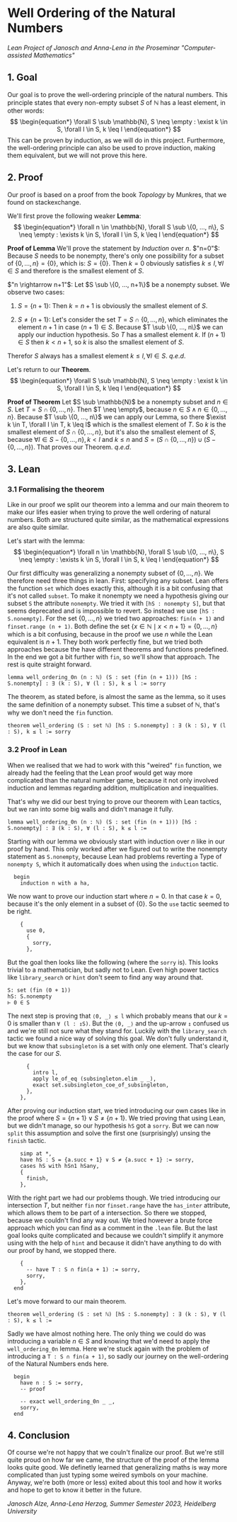 # Well Ordering of the Natural Numbers
*Lean Project of Janosch and Anna-Lena in the Proseminar "Computer-assisted Mathematics"*

## 1. Goal
Our goal is to prove the well-ordering principle of the natural numbers. This principle states that every non-empty subset $S$ of $\mathbb{N}$ has a least element, in other words:
$$
\begin{equation*}
    \forall S \sub \mathbb{N}, S \neq \empty : \exist k \in S, \forall l \in S, k \leq l
\end{equation*}
$$
This can be proven by induction, as we will do in this project. Furthermore, the well-ordering principle can also be used to prove induction, making them equivalent, but we will not prove this here.

## 2. Proof
Our proof is based on a proof from the book *Topology* by Munkres, that we found on stackexchange.

We'll first prove the following weaker **Lemma**:
$$
\begin{equation*}
    \forall n \in \mathbb{N}, \forall S \sub \{0, ..., n\}, S \neq \empty : \exists k \in S, \forall l \in S, k \leq l
\end{equation*}
$$

**Proof of Lemma**
We'll prove the statement by *Induction* over $n$.
$"n=0"$:
Because $S$ needs to be nonempty, there's only one possibility for a subset of $\{0, ..., n\} = \{0\}$, which is: $S = \{0\}$. Then $k=0$ obviously satisfies $k \leq l, \forall l \in S$ and therefore is the smallest element of $S$.

$"n \rightarrow n+1"$:
Let $S \sub \{0, ..., n+1\}$ be a nonempty subset.
We observe two cases:
1. $S = \{n+1\}$:
    Then $k=n+1$ is obviously the smallest element of $S$.

2. $S \neq \{n+1\}$:
    Let's consider the set $T = S \cap \{0, ..., n\}$, which eliminates the element $n+1$ in case $(n+1) \in S$.
    Because $T \sub \{0, ..., n\}$ we can apply our induction hypothesis. So $T$ has a smallest element $k$.
    If $(n+1) \in S$ then $k < n+1$, so $k$ is also the smallest element of $S$.

Therefor $S$ always has a smallest element $k \leq l, \forall l \in S$.
$q.e.d.$

Let's return to our **Theorem**.
$$
\begin{equation*}
    \forall S \sub \mathbb{N}, S \neq \empty : \exist k \in S, \forall l \in S, k \leq l
\end{equation*}
$$

**Proof of Theorem**
Let $S \sub \mathbb{N}$ be a nonempty subset and $n \in S$. Let $T = S \cap \{0, ..., n\}$.
Then $T \neq \empty$, because $n \in S \land n \in \{0, ..., n\}$.
Because $T \sub \{0, ..., n\}$ we can apply our Lemma, so there $\exist k \in T, \forall l \in T, k \leq l$ which is the smallest element of $T$.
So $k$ is the smallest element of $S \cap \{0, ..., n\}$, but it's also the smallest element of $S$, because $\forall l \in S - \{0, ..., n\}, k < l$ and $k \leq n$ and $S = (S \cap \{0, ..., n\}) \cup (S - \{0, ..., n\})$.
That proves our Theorem. $q.e.d.$


## 3. Lean
### 3.1 Formalising the theorem
Like in our proof we split our theorem into a lemma and our main theorem to make our lifes easier when trying to prove the well ordering of natural numbers. Both are structured quite similar, as the mathematical expressions are also quite similar.

Let's start with the lemma:
$$
\begin{equation*}
    \forall n \in \mathbb{N}, \forall S \sub \{0, ..., n\}, S \neq \empty : \exists k \in S, \forall l \in S, k \leq l
\end{equation*}
$$

Our first difficulty was generalizing a nonempty subset of $\{0, ..., n\}$. We therefore need three things in lean. First: specifying any subset. Lean offers the function ```set``` which does exactly this, although it is a bit confusing that it's not called ```subset```. To make it nonempty we need a hypothesis giving our subset ```S``` the attribute ```nonempty```. We tried it with ```[hS : nonempty S]```, but that seems deprecated and is impossible to revert. So instead we use ```[hS : S.nonempty]```. 
For the set $\{0, ..., n\}$ we tried two approaches: ```fin(n + 1)``` and ```finset.range (n + 1)```. Both define the set $\{x \in \mathbb{N} \mid x < n + 1\} = \{0, ..., n\}$ which is a bit confusing, because in the proof we use $n$ while the Lean equivalent is $n + 1$. They both work perfectly fine, but we tried both approaches because the have different theorems and functions predefined. In the end we got a bit further with ```fin```, so we'll show that approach.
The rest is quite straight forward.

```
lemma well_ordering_0n (n : ℕ) (S : set (fin (n + 1))) [hS : S.nonempty] : ∃ (k : S), ∀ (l : S), k ≤ l := sorry
```

The theorem, as stated before, is almost the same as the lemma, so it uses the same definition of a nonempty subset. This time a subset of $\mathbb{N}$, that's why we don't need the ```fin``` function.
```
theorem well_ordering (S : set ℕ) [hS : S.nonempty] : ∃ (k : S), ∀ (l : S), k ≤ l := sorry
```


### 3.2 Proof in Lean
When we realised that we had to work with this "weired" ```fin``` function, we already had the feeling that the Lean proof would get way more complicated than the natural number game, because it not only involved induction and lemmas regarding addition, multiplication and inequalities.

That's why we did our best trying to prove our theorem with Lean tactics, but we ran into some big walls and didn't manage it fully.
```
lemma well_ordering_0n (n : ℕ) (S : set (fin (n + 1))) [hS : S.nonempty] : ∃ (k : S), ∀ (l : S), k ≤ l :=
```

Starting with our lemma we obviously start with induction over $n$ like in our proof by hand. This only worked after we figured out to write the nonempty statement as ```S.nonempty```, because Lean had problems reverting a Type of ```nonempty S```, which it automatically does when using the ```induction``` tactic.
```
  begin
    induction n with a ha,
```

We now want to prove our induction start where $n = 0$. In that case $k = 0$, because it's the only element in a subset of $\{0\}$. So the ```use``` tactic seemed to be right.
```
    {
      use 0,
      {
        sorry,
      },
```

But the goal then looks like the following (where the ```sorry``` is). This looks trivial to a mathematician, but sadly not to Lean. Even high power tactics like ```library_search``` or ```hint``` don't seem to find any way around that.
```
S: set (fin (0 + 1))
hS: S.nonempty
⊢ 0 ∈ S
```

The next step is proving that ```⟨0, _⟩ ≤ l``` which probably means that our $k = 0$ is smaller than ```∀ (l : ↥S)```. But the ```⟨0, _⟩``` and the up-arrow ```↥``` confused us and we're still not sure what they stand for. Luckily with the ```library_search``` tactic we found a nice way of solving this goal. We don't fully understand it, but we know that ```subsingleton``` is a set with only one element. That's clearly the case for our $S$.
```
      {
        intro l,
        apply le_of_eq (subsingleton.elim _ _),
        exact set.subsingleton_coe_of_subsingleton,
      },
    },
```

After proving our induction start, we tried introducing our own cases like in the proof where $S = \{n+1\} \lor S \neq \{n+1\}$. We tried proving that using Lean, but we didn't manage, so our hypothesis ```hS``` got a ```sorry```. But we can now ```split``` this assumption and solve the first one (surprisingly) unsing the ```finish``` tactic.
```
    simp at *,
    have hS : S = {a.succ + 1} ∨ S ≠ {a.succ + 1} := sorry,
    cases hS with hSn1 hSany,
    {
      finish,
    },
```

With the right part we had our problems though. We tried introducing our intersection $T$, but neither ```fin``` nor ```finset.range``` have the ```has_inter``` attribute, which allows them to be part of a intersection. So there we stopped, because we couldn't find any way out.
We tried however a brute force approach which you can find as a comment in the ```.lean``` file. But the last goal looks quite complicated and because we couldn't simplify it anymore using with the help of ```hint``` and because it didn't have anything to do with our proof by hand, we stopped there.
```
    {
      -- have T : S ∩ fin(a + 1) := sorry,
      sorry,
    },
  end
```

Let's move forward to our main theorem.
```
theorem well_ordering (S : set ℕ) [hS : S.nonempty] : ∃ (k : S), ∀ (l : S), k ≤ l :=
```
Sadly we have almost nothing here. The only thing we could do was introducing a variable $n \in S$ and knowing that we'd need to apply the ```well_ordering_0n``` lemma. Here we're stuck again with the problem of introducing a ```T : S ∩ fin(a + 1)```, so sadly our journey on the well-ordering of the Natural Numbers ends here.
```
  begin
    have n : S := sorry,
    -- proof

    -- exact well_ordering_0n _ _,
    sorry,
  end
```

## 4. Conclusion
Of course we're not happy that we couln't finalize our proof. But we're still quite proud on how far we came, the structure of the proof of the lemma looks quite good. We definetly learned that generalizing maths is way more complicated than just typing some weired symbols on your machine.
Anyway, we're both (more or less) exited about this tool and how it works and hope to get to know it better in the future.

*Janosch Alze, Anna-Lena Herzog, Summer Semester 2023, Heidelberg University*